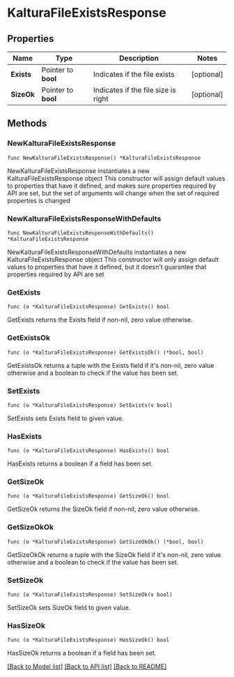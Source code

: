 # KalturaFileExistsResponse

## Properties

Name | Type | Description | Notes
------------ | ------------- | ------------- | -------------
**Exists** | Pointer to **bool** | Indicates if the file exists | [optional] 
**SizeOk** | Pointer to **bool** | Indicates if the file size is right | [optional] 

## Methods

### NewKalturaFileExistsResponse

`func NewKalturaFileExistsResponse() *KalturaFileExistsResponse`

NewKalturaFileExistsResponse instantiates a new KalturaFileExistsResponse object
This constructor will assign default values to properties that have it defined,
and makes sure properties required by API are set, but the set of arguments
will change when the set of required properties is changed

### NewKalturaFileExistsResponseWithDefaults

`func NewKalturaFileExistsResponseWithDefaults() *KalturaFileExistsResponse`

NewKalturaFileExistsResponseWithDefaults instantiates a new KalturaFileExistsResponse object
This constructor will only assign default values to properties that have it defined,
but it doesn't guarantee that properties required by API are set

### GetExists

`func (o *KalturaFileExistsResponse) GetExists() bool`

GetExists returns the Exists field if non-nil, zero value otherwise.

### GetExistsOk

`func (o *KalturaFileExistsResponse) GetExistsOk() (*bool, bool)`

GetExistsOk returns a tuple with the Exists field if it's non-nil, zero value otherwise
and a boolean to check if the value has been set.

### SetExists

`func (o *KalturaFileExistsResponse) SetExists(v bool)`

SetExists sets Exists field to given value.

### HasExists

`func (o *KalturaFileExistsResponse) HasExists() bool`

HasExists returns a boolean if a field has been set.

### GetSizeOk

`func (o *KalturaFileExistsResponse) GetSizeOk() bool`

GetSizeOk returns the SizeOk field if non-nil, zero value otherwise.

### GetSizeOkOk

`func (o *KalturaFileExistsResponse) GetSizeOkOk() (*bool, bool)`

GetSizeOkOk returns a tuple with the SizeOk field if it's non-nil, zero value otherwise
and a boolean to check if the value has been set.

### SetSizeOk

`func (o *KalturaFileExistsResponse) SetSizeOk(v bool)`

SetSizeOk sets SizeOk field to given value.

### HasSizeOk

`func (o *KalturaFileExistsResponse) HasSizeOk() bool`

HasSizeOk returns a boolean if a field has been set.


[[Back to Model list]](../README.md#documentation-for-models) [[Back to API list]](../README.md#documentation-for-api-endpoints) [[Back to README]](../README.md)


